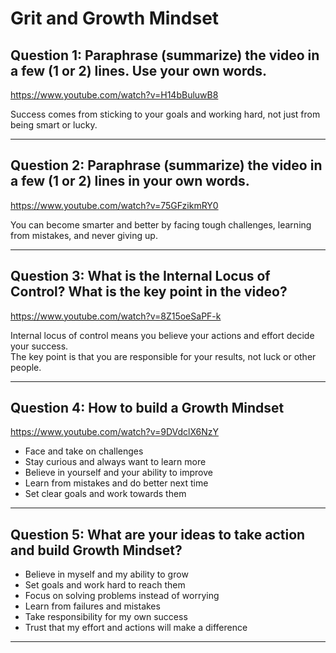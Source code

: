 
# Grit and Growth Mindset

## Question 1: Paraphrase (summarize) the video in a few (1 or 2) lines. Use your own words.

https://www.youtube.com/watch?v=H14bBuluwB8



Success comes from sticking to your goals and working hard, not just from being smart or lucky.

---

## Question 2: Paraphrase (summarize) the video in a few (1 or 2) lines in your own words.

https://www.youtube.com/watch?v=75GFzikmRY0


You can become smarter and better by facing tough challenges, learning from mistakes, and never giving up.

---

## Question 3: What is the Internal Locus of Control? What is the key point in the video?

https://www.youtube.com/watch?v=8Z15oeSaPF-k


Internal locus of control means you believe your actions and effort decide your success.  
The key point is that you are responsible for your results, not luck or other people.

---

## Question 4: How to build a Growth Mindset

https://www.youtube.com/watch?v=9DVdclX6NzY

- Face and take on challenges
- Stay curious and always want to learn more
- Believe in yourself and your ability to improve
- Learn from mistakes and do better next time
- Set clear goals and work towards them

---

## Question 5: What are your ideas to take action and build Growth Mindset?

- Believe in myself and my ability to grow
- Set goals and work hard to reach them
- Focus on solving problems instead of worrying
- Learn from failures and mistakes
- Take responsibility for my own success
- Trust that my effort and actions will make a difference

---
